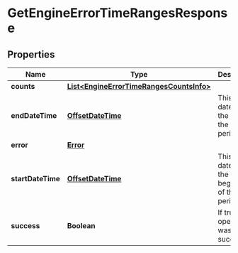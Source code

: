 

# GetEngineErrorTimeRangesResponse

## Properties

Name | Type | Description | Notes
------------ | ------------- | ------------- | -------------
**counts** | [**List&lt;EngineErrorTimeRangesCountsInfo&gt;**](EngineErrorTimeRangesCountsInfo.md) |  |  [optional]
**endDateTime** | [**OffsetDateTime**](OffsetDateTime.md) | This is the datetime of the end of the stats period |  [optional]
**error** | [**Error**](Error.md) |  |  [optional]
**startDateTime** | [**OffsetDateTime**](OffsetDateTime.md) | This is the datetime of the beginning of the stats period |  [optional]
**success** | **Boolean** | If true, the operation was successful. |  [optional]




